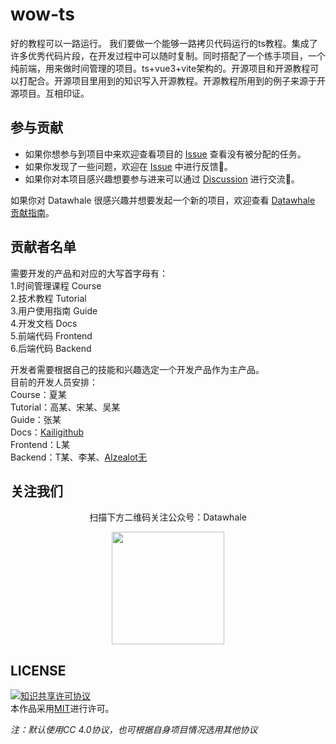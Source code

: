 # wow-ts

好的教程可以一路运行。
我们要做一个能够一路拷贝代码运行的ts教程。集成了许多优秀代码片段，在开发过程中可以随时复制。同时搭配了一个练手项目，一个纯前端，用来做时间管理的项目。ts+vue3+vite架构的。开源项目和开源教程可以打配合。开源项目里用到的知识写入开源教程。开源教程所用到的例子来源于开源项目。互相印证。


## 参与贡献

- 如果你想参与到项目中来欢迎查看项目的 [Issue]() 查看没有被分配的任务。
- 如果你发现了一些问题，欢迎在 [Issue]() 中进行反馈🐛。
- 如果你对本项目感兴趣想要参与进来可以通过 [Discussion]() 进行交流💬。

如果你对 Datawhale 很感兴趣并想要发起一个新的项目，欢迎查看 [Datawhale 贡献指南](https://github.com/datawhalechina/DOPMC#%E4%B8%BA-datawhale-%E5%81%9A%E5%87%BA%E8%B4%A1%E7%8C%AE)。

## 贡献者名单

需要开发的产品和对应的大写首字母有：  
1.时间管理课程 Course  
2.技术教程 Tutorial  
3.用户使用指南 Guide  
4.开发文档 Docs  
5.前端代码 Frontend  
6.后端代码 Backend  

开发者需要根据自己的技能和兴趣选定一个开发产品作为主产品。  
目前的开发人员安排：  
Course：夏某  
Tutorial：高某、宋某、吴某  
Guide：张某  
Docs：[Kailigithub](https://github.com/Kailigithub)  
Frontend：L某  
Backend：T某、李某、[AIzealot无](https://github.com/AIzealotwu)  


## 关注我们

<div align=center>
<p>扫描下方二维码关注公众号：Datawhale</p>
<img src="https://raw.githubusercontent.com/datawhalechina/pumpkin-book/master/res/qrcode.jpeg" width = "180" height = "180">
</div>

## LICENSE

<a rel="license" href="http://creativecommons.org/licenses/by-nc-sa/4.0/"><img alt="知识共享许可协议" style="border-width:0" src="https://img.shields.io/badge/license-CC%20BY--NC--SA%204.0-lightgrey" /></a><br />本作品采用<a rel="license" href="http://creativecommons.org/licenses/by-nc-sa/4.0/">MIT</a>进行许可。

*注：默认使用CC 4.0协议，也可根据自身项目情况选用其他协议*
